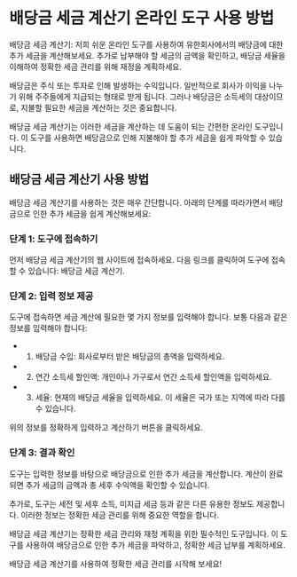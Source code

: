 배당금 세금 계산기 온라인 도구 사용 방법
=======================

배당금 세금 계산기: 저희 쉬운 온라인 도구를 사용하여 유한회사에서의 배당금에 대한 추가 세금을 계산해보세요. 추가로 납부해야 할 세금의 금액을 확인하고, 배당금 세율을 이해하여 정확한 세금 관리를 위해 재정을 계획하세요.

배당금은 주식 또는 투자로 인해 발생하는 수익입니다. 일반적으로 회사가 이익을 나누기 위해 주주들에게 지급되는 형태로 받게 됩니다. 그러나 배당금은 소득세의 대상이므로, 지불할 필요한 세금을 계산하는 것은 중요합니다.

배당금 세금 계산기는 이러한 세금을 계산하는 데 도움이 되는 간편한 온라인 도구입니다. 이 도구를 사용하면 배당금으로 인해 지불해야 할 추가 세금을 쉽게 파악할 수 있습니다.

배당금 세금 계산기 사용 방법
----------------

배당금 세금 계산기를 사용하는 것은 매우 간단합니다. 아래의 단계를 따라가면서 배당금으로 인한 추가 세금을 쉽게 계산해보세요:

### 단계 1: 도구에 접속하기

먼저 배당금 세금 계산기의 웹 사이트에 접속하세요. 다음 링크를 클릭하여 도구에 접속할 수 있습니다: 배당금 세금 계산기.

### 단계 2: 입력 정보 제공

도구에 접속하면 세금 계산에 필요한 몇 가지 정보를 입력해야 합니다. 보통 다음과 같은 정보를 입력해야 합니다:

- 1. 배당금 수입: 회사로부터 받은 배당금의 총액을 입력하세요.
- 2. 연간 소득세 할인액: 개인이나 가구로서 연간 소득세 할인액을 입력하세요.
- 3. 세율: 현재의 배당금 세율을 입력하세요. 이 세율은 국가 또는 지역에 따라 다를 수 있습니다.

위의 정보를 정확하게 입력하고 계산하기 버튼을 클릭하세요.

### 단계 3: 결과 확인

도구는 입력한 정보를 바탕으로 배당금으로 인한 추가 세금을 계산합니다. 계산이 완료되면 추가 세금의 금액과 총 세후 수익액을 확인할 수 있습니다.

추가로, 도구는 세전 및 세후 소득, 미지급 세금 등과 같은 다른 유용한 정보도 제공합니다. 이러한 정보는 정확한 세금 관리를 위해 중요한 역할을 합니다.

배당금 세금 계산기는 정확한 세금 관리와 재정 계획을 위한 필수적인 도구입니다. 이 도구를 사용하여 배당금으로 인한 추가 세금을 파악하고, 정확한 세금 납부를 계획하세요.

배당금 세금 계산기를 사용하여 정확한 세금 관리를 시작해 보세요!